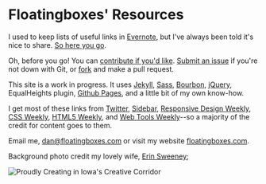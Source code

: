 # Floatingboxes' Resources

I used to keep lists of useful links in [Evernote](https://evernote.com/), but I've always been told it's nice to share. [So here you go](http://resources.floatingboxes.com). 

Oh, before you go! You can [contribute if you'd like](https://github.com/floatingboxes/resources). [Submit an issue](https://github.com/floatingboxes/resources/issues) if you're not down with Git, or [fork](https://github.com/floatingboxes/resources) and make a pull request.

This site is a work in progress. It uses [Jekyll](https://github.com/mojombo/jekyll), [Sass](http://sass-lang.com/), [Bourbon](http://bourbon.io/), [jQuery](http://jquery.com/), EqualHeights plugin, [Github Pages](http://pages.github.com/), and a little bit of my own know-how.

I get most of these links from [Twitter](http://twitter.com/floatingboxes), [Sidebar](http://sidebar.io/), [Responsive Design Weekly](http://responsivedesignweekly.com/), [CSS Weekly](http://css-weekly.com/), [HTML5 Weekly](http://html5weekly.com/), and [Web Tools Weekly](http://webtoolsweekly.com/)--so a majority of the credit for content goes to them.

Email me, [dan@floatingboxes.com](mailto:dan@floatingboxes.com) or visit my website [floatingboxes.com](http://floatingboxes.com).

Background photo credit my lovely wife, [Erin Sweeney](http://www.flickr.com/photos/dsweeney/8808949252/);

![Proudly Creating in Iowa's Creative Corridor](http://f.cl.ly/items/281b422X3Y3g3G3u2s1v/Image%202013.08.29%208%3A01%3A42%20PM.png)